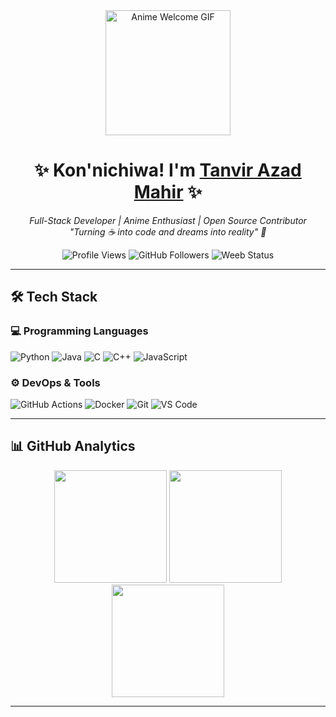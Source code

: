
<div align="center">
  <img src="https://media.giphy.com/media/036MzDU7DcxgR9xQjY/giphy.gif" width="200" height="200" alt="Anime Welcome GIF"/>
  
  <h1>✨ Kon'nichiwa! I'm <a href="https://tanvir-azad-mahir.github.io">Tanvir Azad Mahir</a> ✨</h1>
  
  <p>
    <em>
      Full-Stack Developer | Anime Enthusiast | Open Source Contributor<br/>
      "Turning ☕ into code and dreams into reality" 🚀
    </em>
  </p>
  
  <p>
    <img src="https://komarev.com/ghpvc/?username=Tanvir-Azad-Mahir&color=ff69b4&style=flat-square" alt="Profile Views"/>
    <img src="https://img.shields.io/github/followers/Tanvir-Azad-Mahir?label=Follow&style=social" alt="GitHub Followers"/>
    <img src="https://img.shields.io/badge/Daily%20Weeb-100%25-ff69b4?style=flat-square" alt="Weeb Status"/>
  </p>
</div>

---

## 🛠️ **Tech Stack**

### 💻 **Programming Languages**
<p>
  <img src="https://img.shields.io/badge/Python-3776AB?logo=python&logoColor=white" alt="Python"/>
  <img src="https://img.shields.io/badge/Java-007396?logo=java&logoColor=white" alt="Java"/>
  <img src="https://img.shields.io/badge/C-A8B9CC?logo=c&logoColor=black" alt="C"/>
  <img src="https://img.shields.io/badge/C++-00599C?logo=c%2B%2B&logoColor=white" alt="C++"/>
  <img src="https://img.shields.io/badge/JavaScript-F7DF1E?logo=javascript&logoColor=black" alt="JavaScript"/>
</p>

### ⚙️ **DevOps & Tools**
<p>
  <img src="https://img.shields.io/badge/GitHub_Actions-2088FF?logo=github-actions&logoColor=white" alt="GitHub Actions"/>
  <img src="https://img.shields.io/badge/Docker-2496ED?logo=docker&logoColor=white" alt="Docker"/>
  <img src="https://img.shields.io/badge/Git-F05032?logo=git&logoColor=white" alt="Git"/>
  <img src="https://img.shields.io/badge/VS_Code-007ACC?logo=visual-studio-code&logoColor=white" alt="VS Code"/>
</p>

---

## 📊 **GitHub Analytics**

<div align="center">
  <!-- GitHub Stats -->
  <img height="180em" src="https://github-readme-stats.vercel.app/api?username=Tanvir-Azad-Mahir&show_icons=true&theme=tokyonight&hide_border=true&include_all_commits=true&count_private=true"/>
  
  <!-- Top Languages -->
  <img height="180em" src="https://github-readme-stats.vercel.app/api/top-langs/?username=Tanvir-Azad-Mahir&layout=compact&theme=tokyonight&hide_border=true&langs_count=8"/>
  
  <!-- Streak Stats -->
  <img height="180em" src="https://streak-stats.demolab.com/?user=Tanvir-Azad-Mahir&theme=tokyonight&hide_border=true"/>
</div>

---



